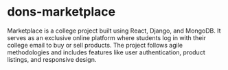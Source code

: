 # dons-marketplace
Marketplace is a college project built using React, Django, and MongoDB. It serves as an exclusive online platform where students log in with their college email to buy or sell products. The project follows agile methodologies and includes features like user authentication, product listings, and responsive design.
